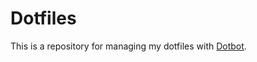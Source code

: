 Dotfiles 
========

This is a repository for managing my dotfiles with [Dotbot][dotbot].

[dotbot]: https://github.com/anishathalye/dotbot

